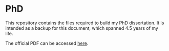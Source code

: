 # PhD

This repository contains the files required to build my PhD dissertation. It is intended as a backup for this document, which spanned 4.5 years of my life.

The official PDF can be accessed [here](https://ses.library.usyd.edu.au/handle/2123/14445).
